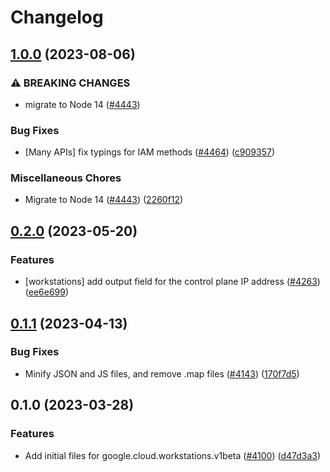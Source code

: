 # Changelog

## [1.0.0](https://github.com/googleapis/google-cloud-node/compare/workstations-v0.2.0...workstations-v1.0.0) (2023-08-06)


### ⚠ BREAKING CHANGES

* migrate to Node 14 ([#4443](https://github.com/googleapis/google-cloud-node/issues/4443))

### Bug Fixes

* [Many APIs] fix typings for IAM methods ([#4464](https://github.com/googleapis/google-cloud-node/issues/4464)) ([c909357](https://github.com/googleapis/google-cloud-node/commit/c90935765ceee0eea6b9ce21a151707df142cf7d))


### Miscellaneous Chores

* Migrate to Node 14 ([#4443](https://github.com/googleapis/google-cloud-node/issues/4443)) ([2260f12](https://github.com/googleapis/google-cloud-node/commit/2260f12543d171bda95345e53475f5f0fdc45770))

## [0.2.0](https://github.com/googleapis/google-cloud-node/compare/workstations-v0.1.1...workstations-v0.2.0) (2023-05-20)


### Features

* [workstations] add output field for the control plane IP address ([#4263](https://github.com/googleapis/google-cloud-node/issues/4263)) ([ee6e699](https://github.com/googleapis/google-cloud-node/commit/ee6e6996c8d08786076482508470380e4b2b7465))

## [0.1.1](https://github.com/googleapis/google-cloud-node/compare/workstations-v0.1.0...workstations-v0.1.1) (2023-04-13)


### Bug Fixes

* Minify JSON and JS files, and remove .map files ([#4143](https://github.com/googleapis/google-cloud-node/issues/4143)) ([170f7d5](https://github.com/googleapis/google-cloud-node/commit/170f7d57b8fd344d182a8e758867b8124722eebc))

## 0.1.0 (2023-03-28)


### Features

* Add initial files for google.cloud.workstations.v1beta ([#4100](https://github.com/googleapis/google-cloud-node/issues/4100)) ([d47d3a3](https://github.com/googleapis/google-cloud-node/commit/d47d3a39ed23a9a01b2f2790c63db9c22b3589c3))
